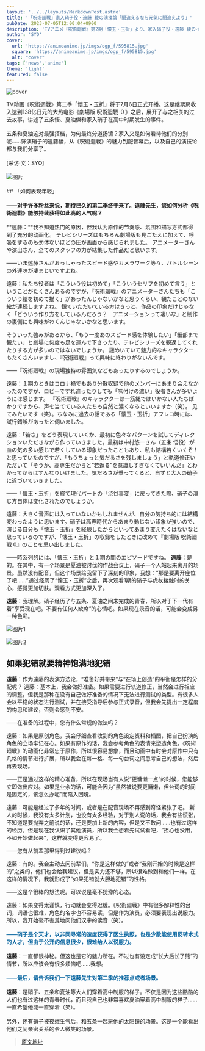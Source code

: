 ```yaml
---
layout: '../../layouts/MarkdownPost.astro'
title: '「呪術廻戦」家入硝子役・遠藤 綾の演技論「間違えるなら元気に間違えよう」'
pubDate: 2023-07-05T12:00:04+0900
description: 'TVアニメ『呪術廻戦』第2期「懐玉・玉折」より、家入硝子役・遠藤 綾のインタビューをお届け。'
author: 'SYO'
cover:
  url: 'https://animeanime.jp/imgs/ogp_f/595815.jpg'
  square: 'https://animeanime.jp/imgs/ogp_f/595815.jpg'
  alt: "cover"
tags: ['news','anime']
theme: 'light'
featured: false
---
```


![cover](https://animeanime.jp/imgs/ogp_f/595815.jpg)

TV动画《呪術迴戰》第二季「懷玉・玉折」将于7月6日正式开播。这是继票房收入达到138亿日元的大热电影《劇場版 呪術迴戰 ０》之后，展开了与之相关的过去故事，讲述了五条悟、夏油傑和家入硝子在高中时期发生的事件。<br><br>五条和夏油这对最强搭档，为何最终分道扬镳？家入又是如何看待他们的分别呢……饰演硝子的遠藤綾，从《呪術迴戰》的魅力到配音幕后，以及自己的演技论都与我们分享了。<br><br>[采访·文：SYO]<br><br>![图片](https://animeanime.jp/imgs/zoom/595868.jpg)<br><br>## 「如何表现年轻」<br><br>**——对于许多粉丝来说，期待已久的第二季终于来了。遠藤先生，您如何分析《呪術迴戰》能够持续获得如此高的人气呢？**<br><br>**遠藤：**我不知道热门的原因，但我认为原作的节奏感、氛围和描写方式都得到了充分的动画化。
テレビシリーズはもちろん劇場版も見ごたえに加えて、呼吸をするのも勿体ないほどの圧が画面から感じられました。 アニメーターさんや演出さん、全てのスタッフの力が結集した作品だと思います。

――いま遠藤さんがおっしゃったスピード感やカメラワーク等々、バトルシーンの外連味が凄まじいですよね。

遠藤：私たち役者は「こういう役は初めて」「こういうセリフを初めて言う」ということがたくさんあるのですが、『呪術廻戦』のアニメーターさんたちも「こういう絵を初めて描く」があったんじゃないかなと思うくらい、観たことのない絵が連続しますよね。 観ていただいている方はきっと、作品の印象だけじゃなく「どういう作り方をしているんだろう？　アニメーションって凄いな」と制作の裏側にも興味がわくんじゃないかなと思います。

そういった強みがあるから、「もう一度あのスピード感を体験したい」「細部まで観たい」と劇場に何度も足を運んで下さったり、テレビシリーズを観返してくれたりする方が多いのではないでしょうか。 謎めいていて魅力的なキャラクターもたくさんいますし、『呪術廻戦』って興味に終わりがないんです。

――『呪術廻戦』の現場独特の雰囲気などもあったりするのでしょうか。

遠藤：１期のときはコロナ禍でもあり分散収録で他のメンバーにあまり会えなかったのですが、ロビーですれ違ったりしても「味付けの濃い」役者さんが多いようには感じます。 『呪術廻戦』のキャラクターは一筋縄ではいかない人たちばかりですから、声を当てている人たちも自然と濃くなるといいますか（笑）。
见てみたいです（笑）。ちなみに過去の話である「懐玉・玉折」アフレコ時には、試行錯誤があったと伺いました。

遠藤：「若さ」をどう表現していくか、最初に色々なパターンを試してディレクションいただきながら作っていきました。最初は中村悠一さん（五条 悟役）が血の気の多い感じで若くしている印象だったこともあり、私も結構若くいくぞ！と思っていたのですが、「もうちょっと気だるさを残しましょう」と軌道修正いただいて「そうか、高専生だからと“若返る”を意識しすぎなくていいんだ」とわかってからはすんなりいけました。気だるさが乗ってくると、自ずと大人の硝子に近づいていきました。

――「懐玉・玉折」を経て現代パートの「渋谷事変」に戻ってきた際、硝子の演じ方自体は変化されたのでしょうか。

遠藤：大きく音声には入っていないかもしれませんが、自分の気持ち的には結構変わったように思います。硝子は高専時代からあまり動じない印象が強いので、演じる自分も「懐玉・玉折」を経験したからといってあまり変えたくはないなと思っているのですが、「懐玉・玉折」の収録をしたときに改めて『劇場版 呪術廻戦 0』のことを思い出しました。

――時系列的には、「懐玉・玉折」と１期の間のエピソードですね。
**遠藤**：是的。在其中，有一个场景是夏油被讨伐的作战会议上，硝子一个人站起来离开的场景。虽然没有配音，但这个场景给我留下了深刻的印象，我想：“那是要离开座位了吧……”通过经历了“懐玉・玉折”之后，再次观看1期的硝子与虎杖接触时的关心，感觉更加切肤。观看方式更加深入了。

**遠藤**：我理解。硝子经历了与五条、夏油之间未完成的青春，所以对于下一代有着“享受现在吧。不要有任何人缺席”的心情吧。如果现在录音的话，可能会变成另一种色彩。

![图片1](https://animeanime.jp/imgs/zoom/595803.jpg)

![图片2](https://animeanime.jp/imgs/zoom/595804.jpg)

## 如果犯错就要精神饱满地犯错

**遠藤**：作为遠藤的表演方法论，“准备好并带来”与“在场上创造”的平衡是怎样的分配呢？
遠藤：基本上，我会做好准备。如果需要进行轨道修正，当然会进行相应的调整，但我是那种在没有自己做好准备的情况下无法进行测试的类型。有很多人会以平稳的状态进行测试，并在接受指导后参与正式录音，但我会先提出一定程度的构思和建议，否则会感到不安。

——在准备的过程中，您有什么常规的做法吗？

遠藤：如果是原创角色，我会仔细查看收到的角色设定资料和插图，把自己扮演的角色的立场牢记在心。如果有原作的话，我会参考角色的表情来塑造角色。《呪術廻戦》的动画化非常忠于原作，所以很容易想象，而且动画中有时会对原作中只有几格的情节进行扩展，所以我会在每一格、每一句台词之间思考自己的想法，然后再去现场。

——正是通过这样的精心准备，所以在现场当有人说“更慵懒一点”的时候，您能够立即做出应对。如果是业余的话，可能会因为“虽然被说要更慵懒，但台词的时间是固定的，该怎么办呢”而陷入困境。

遠藤：可能是经过了多年的时间，或者是在配音现场不再感到奇怪紧张了吧。
新人的时候，我没有太多计划，也没有太多经验，对于别人说的话，我会有些慌张，不知道是要抛弃之前说的话，还是要加上新的内容，但是又不敢问……也有过这样的经历。但是现在我认识了其他演员，所以我会想着先试试看吧，“担心也没用，不如开始做起来”，这样就变得更容易了。

——您有从前辈那里得到过建议吗？

遠藤：有的。我会主动去问前辈们，“你是这样做的”或者“我刚开始的时候是这样的”之类的，他们也会给我建议，但是实力还不够，所以很难做到和他们一样。在这样的情况下，我就形成了“如果犯错就大胆地犯错”的性格。

——这是个很棒的想法呢。可以说是毫不犹豫的心态。

遠藤：如果变得太谨慎，行动就会变得迟缓。《呪術廻戦》中有很多解释性的台词，词语也很难，角色的名字也不容易读，但是作为演员，必须要表现出说服力。
所以，我开始毫不害羞地问他们汉字的读音（笑）。<br><br><span style="font-weight:bold; color:#00619d;">——硝子是个天才，以非同寻常的速度获得了医生执照，也是少数能使用反转术式的人才，但由于公开的信息很少，很难给人以说服力。</span><br><br><b>遠藤</b>：一直都很神秘。但这也是它的魅力所在。不过也有设定成“长大后长了熊”的情节，所以应该会有很多烦恼吧……我想。<br><br><span style="font-weight:bold; color:#00619d;">——最后，请告诉我们一下遠藤先生对第二季的推荐点或者场景。</span><br><br><b>遠藤</b>：是硝子、五条和夏油等大人们穿着高中制服的样子。不仅是因为这些酷酷的人们也有过这样的青春时代，而且我自己也非常喜欢夏油穿着高中制服的样子……一直希望他能一直穿着（笑）。<br><br>另外，还有硝子被夜蛾生气后，和五条一起玩他的太阳镜的场景。这是一个能看出他们之间亲密关系的令人微笑的场景。

>[原文地址](https://animeanime.jp/article/2023/07/05/78368.html)  